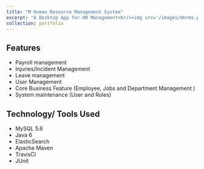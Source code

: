 ```yaml
---
title: "M Human Resource Management System"
excerpt: "A Desktop App for HR Management<br/><img src='/images/mhrms.png'>"
collection: portfolio
---
```



## Features

* Payroll management
* Injuries/Incident Management
* Leave management
* User Management
* Core Business Feature (Employee, Jobs and Department Management )
* System maintenance (User and Roles)

## Technology/ Tools Used

* MySQL 5.6
* Java 6
* ElasticSearch
* Apache Maven
* TravisCI
* JUnit
